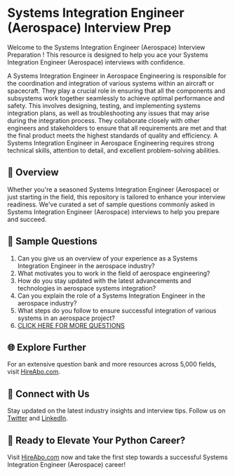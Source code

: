 # Systems Integration Engineer (Aerospace) Interview Prep

Welcome to the Systems Integration Engineer (Aerospace) Interview Preparation ! This resource is designed to help you ace your Systems Integration Engineer (Aerospace) interviews with confidence.

A Systems Integration Engineer in Aerospace Engineering is responsible for the coordination and integration of various systems within an aircraft or spacecraft. They play a crucial role in ensuring that all the components and subsystems work together seamlessly to achieve optimal performance and safety. This involves designing, testing, and implementing systems integration plans, as well as troubleshooting any issues that may arise during the integration process. They collaborate closely with other engineers and stakeholders to ensure that all requirements are met and that the final product meets the highest standards of quality and efficiency. A Systems Integration Engineer in Aerospace Engineering requires strong technical skills, attention to detail, and excellent problem-solving abilities.

## 🚀 Overview

Whether you're a seasoned Systems Integration Engineer (Aerospace) or just starting in the field, this repository is tailored to enhance your interview readiness. We've curated a set of sample questions commonly asked in Systems Integration Engineer (Aerospace) interviews to help you prepare and succeed.

## 📝 Sample Questions

1. Can you give us an overview of your experience as a Systems Integration Engineer in the aerospace industry?
2. What motivates you to work in the field of aerospace engineering?
3. How do you stay updated with the latest advancements and technologies in aerospace systems integration?
4. Can you explain the role of a Systems Integration Engineer in the aerospace industry?
5. What steps do you follow to ensure successful integration of various systems in an aerospace project?
6. [CLICK HERE FOR MORE QUESTIONS](https://hireabo.com/job/3_3_9/Systems%20Integration%20Engineer%20Aerospace)

## 🌐 Explore Further

For an extensive question bank and more resources across 5,000 fields, visit [HireAbo.com](https://www.hireabo.com).

## 📱 Connect with Us

Stay updated on the latest industry insights and interview tips. Follow us on [Twitter](https://twitter.com/hireabo) and [LinkedIn](https://www.linkedin.com/in/hire-abo-3609972a8/).

## 🚀 Ready to Elevate Your Python Career?

Visit [HireAbo.com](https://www.hireabo.com) now and take the first step towards a successful Systems Integration Engineer (Aerospace) career!